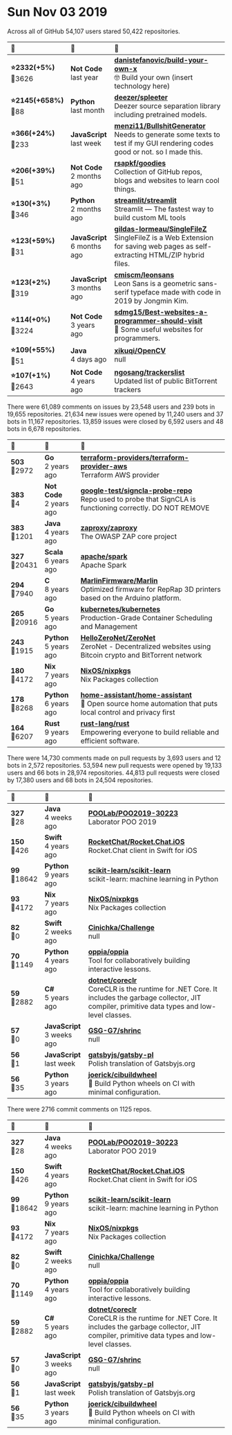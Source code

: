 # Sun Nov 03 2019

Across all of GitHub 54,107 users stared 
50,422 repositories. 

| :page_with_curl: | :calendar: | :page_with_curl: |
| :--- | :--- | :--- |
| **:star:2332(+5%)**<br>:twisted_rightwards_arrows:3626 | **Not Code**<br>last year | **[danistefanovic/build-your-own-x](https://github.com/danistefanovic/build-your-own-x)**<br>🤓 Build your own (insert technology here) |
| **:star:2145(+658%)**<br>:twisted_rightwards_arrows:88 | **Python**<br>last month | **[deezer/spleeter](https://github.com/deezer/spleeter)**<br>Deezer source separation library including pretrained models. |
| **:star:366(+24%)**<br>:twisted_rightwards_arrows:233 | **JavaScript**<br>last week | **[menzi11/BullshitGenerator](https://github.com/menzi11/BullshitGenerator)**<br> Needs to generate some texts to test if my GUI rendering codes good or not. so I made this. |
| **:star:206(+39%)**<br>:twisted_rightwards_arrows:51 | **Not Code**<br>2 months ago | **[rsapkf/goodies](https://github.com/rsapkf/goodies)**<br>Collection of GitHub repos, blogs and websites to learn cool things. |
| **:star:130(+3%)**<br>:twisted_rightwards_arrows:346 | **Python**<br>2 months ago | **[streamlit/streamlit](https://github.com/streamlit/streamlit)**<br>Streamlit — The fastest way to build custom ML tools |
| **:star:123(+59%)**<br>:twisted_rightwards_arrows:31 | **JavaScript**<br>6 months ago | **[gildas-lormeau/SingleFileZ](https://github.com/gildas-lormeau/SingleFileZ)**<br>SingleFileZ is a Web Extension for saving web pages as self-extracting HTML/ZIP hybrid files. |
| **:star:123(+2%)**<br>:twisted_rightwards_arrows:319 | **JavaScript**<br>3 months ago | **[cmiscm/leonsans](https://github.com/cmiscm/leonsans)**<br>Leon Sans is a geometric sans-serif typeface made with code in 2019 by Jongmin Kim. |
| **:star:114(+0%)**<br>:twisted_rightwards_arrows:3224 | **Not Code**<br>3 years ago | **[sdmg15/Best-websites-a-programmer-should-visit](https://github.com/sdmg15/Best-websites-a-programmer-should-visit)**<br>:link: Some useful websites for programmers. |
| **:star:109(+55%)**<br>:twisted_rightwards_arrows:51 | **Java**<br>4 days ago | **[xikuqi/OpenCV](https://github.com/xikuqi/OpenCV)**<br>null |
| **:star:107(+1%)**<br>:twisted_rightwards_arrows:2643 | **Not Code**<br>4 years ago | **[ngosang/trackerslist](https://github.com/ngosang/trackerslist)**<br>Updated list of public BitTorrent trackers |

There were 61,089 comments on issues by 23,548 users and 239 bots in 19,655 repositories.
21,634 new issues were opened by 11,240 users and 37 bots in 11,167 repositories.
13,859 issues were closed by 6,592 users and 48 bots in 6,678 repositories.

| :speech_balloon: | :calendar: | :page_with_curl: |
| :--- | :--- | :--- |
| **503**<br>:twisted_rightwards_arrows:2972 | **Go**<br>2 years ago | **[terraform-providers/terraform-provider-aws](https://github.com/terraform-providers/terraform-provider-aws)**<br>Terraform AWS provider |
| **383**<br>:twisted_rightwards_arrows:4 | **Not Code**<br>2 years ago | **[google-test/signcla-probe-repo](https://github.com/google-test/signcla-probe-repo)**<br>Repo used to probe that SignCLA is functioning correctly.  DO NOT REMOVE |
| **383**<br>:twisted_rightwards_arrows:1201 | **Java**<br>4 years ago | **[zaproxy/zaproxy](https://github.com/zaproxy/zaproxy)**<br>The OWASP ZAP core project |
| **327**<br>:twisted_rightwards_arrows:20431 | **Scala**<br>6 years ago | **[apache/spark](https://github.com/apache/spark)**<br>Apache Spark |
| **294**<br>:twisted_rightwards_arrows:7940 | **C**<br>8 years ago | **[MarlinFirmware/Marlin](https://github.com/MarlinFirmware/Marlin)**<br>Optimized firmware for RepRap 3D printers based on the Arduino platform. |
| **265**<br>:twisted_rightwards_arrows:20916 | **Go**<br>5 years ago | **[kubernetes/kubernetes](https://github.com/kubernetes/kubernetes)**<br>Production-Grade Container Scheduling and Management |
| **243**<br>:twisted_rightwards_arrows:1915 | **Python**<br>5 years ago | **[HelloZeroNet/ZeroNet](https://github.com/HelloZeroNet/ZeroNet)**<br>ZeroNet - Decentralized websites using Bitcoin crypto and BitTorrent network |
| **180**<br>:twisted_rightwards_arrows:4172 | **Nix**<br>7 years ago | **[NixOS/nixpkgs](https://github.com/NixOS/nixpkgs)**<br>Nix Packages collection |
| **178**<br>:twisted_rightwards_arrows:8268 | **Python**<br>6 years ago | **[home-assistant/home-assistant](https://github.com/home-assistant/home-assistant)**<br>:house_with_garden: Open source home automation that puts local control and privacy first |
| **164**<br>:twisted_rightwards_arrows:6207 | **Rust**<br>9 years ago | **[rust-lang/rust](https://github.com/rust-lang/rust)**<br>Empowering everyone to build reliable and efficient software. |

There were 14,730 comments made on pull requests by 3,693 users and 12 bots in 2,572 repositories.
53,594 new pull requests were opened by 19,133 users and 66 bots in 28,974 repositories.
44,813 pull requests were closed by 17,380 users and 68 bots in 24,504 repositories.

| :speech_balloon: | :calendar: | :page_with_curl: |
| :--- | :--- | :--- |
| **327**<br>:twisted_rightwards_arrows:28 | **Java**<br>4 weeks ago | **[POOLab/POO2019-30223](https://github.com/POOLab/POO2019-30223)**<br>Laborator POO 2019 |
| **150**<br>:twisted_rightwards_arrows:426 | **Swift**<br>4 years ago | **[RocketChat/Rocket.Chat.iOS](https://github.com/RocketChat/Rocket.Chat.iOS)**<br>Rocket.Chat client in Swift for iOS |
| **99**<br>:twisted_rightwards_arrows:18642 | **Python**<br>9 years ago | **[scikit-learn/scikit-learn](https://github.com/scikit-learn/scikit-learn)**<br>scikit-learn: machine learning in Python |
| **93**<br>:twisted_rightwards_arrows:4172 | **Nix**<br>7 years ago | **[NixOS/nixpkgs](https://github.com/NixOS/nixpkgs)**<br>Nix Packages collection |
| **82**<br>:twisted_rightwards_arrows:0 | **Swift**<br>2 weeks ago | **[Cinichka/Challenge](https://github.com/Cinichka/Challenge)**<br>null |
| **70**<br>:twisted_rightwards_arrows:1149 | **Python**<br>4 years ago | **[oppia/oppia](https://github.com/oppia/oppia)**<br>Tool for collaboratively building interactive lessons. |
| **59**<br>:twisted_rightwards_arrows:2882 | **C#**<br>5 years ago | **[dotnet/coreclr](https://github.com/dotnet/coreclr)**<br>CoreCLR is the runtime for .NET Core. It includes the garbage collector, JIT compiler, primitive data types and low-level classes. |
| **57**<br>:twisted_rightwards_arrows:0 | **JavaScript**<br>3 weeks ago | **[GSG-G7/shrinc](https://github.com/GSG-G7/shrinc)**<br>null |
| **56**<br>:twisted_rightwards_arrows:1 | **JavaScript**<br>last week | **[gatsbyjs/gatsby-pl](https://github.com/gatsbyjs/gatsby-pl)**<br>Polish translation of Gatsbyjs.org |
| **56**<br>:twisted_rightwards_arrows:35 | **Python**<br>3 years ago | **[joerick/cibuildwheel](https://github.com/joerick/cibuildwheel)**<br>🎡 Build Python wheels on CI with minimal configuration.  |

There were 2716 commit comments on 1125 repos.

| :speech_balloon: | :calendar: | :page_with_curl: |
| :--- | :--- | :--- |
| **327**<br>:twisted_rightwards_arrows:28 | **Java**<br>4 weeks ago | **[POOLab/POO2019-30223](https://github.com/POOLab/POO2019-30223)**<br>Laborator POO 2019 |
| **150**<br>:twisted_rightwards_arrows:426 | **Swift**<br>4 years ago | **[RocketChat/Rocket.Chat.iOS](https://github.com/RocketChat/Rocket.Chat.iOS)**<br>Rocket.Chat client in Swift for iOS |
| **99**<br>:twisted_rightwards_arrows:18642 | **Python**<br>9 years ago | **[scikit-learn/scikit-learn](https://github.com/scikit-learn/scikit-learn)**<br>scikit-learn: machine learning in Python |
| **93**<br>:twisted_rightwards_arrows:4172 | **Nix**<br>7 years ago | **[NixOS/nixpkgs](https://github.com/NixOS/nixpkgs)**<br>Nix Packages collection |
| **82**<br>:twisted_rightwards_arrows:0 | **Swift**<br>2 weeks ago | **[Cinichka/Challenge](https://github.com/Cinichka/Challenge)**<br>null |
| **70**<br>:twisted_rightwards_arrows:1149 | **Python**<br>4 years ago | **[oppia/oppia](https://github.com/oppia/oppia)**<br>Tool for collaboratively building interactive lessons. |
| **59**<br>:twisted_rightwards_arrows:2882 | **C#**<br>5 years ago | **[dotnet/coreclr](https://github.com/dotnet/coreclr)**<br>CoreCLR is the runtime for .NET Core. It includes the garbage collector, JIT compiler, primitive data types and low-level classes. |
| **57**<br>:twisted_rightwards_arrows:0 | **JavaScript**<br>3 weeks ago | **[GSG-G7/shrinc](https://github.com/GSG-G7/shrinc)**<br>null |
| **56**<br>:twisted_rightwards_arrows:1 | **JavaScript**<br>last week | **[gatsbyjs/gatsby-pl](https://github.com/gatsbyjs/gatsby-pl)**<br>Polish translation of Gatsbyjs.org |
| **56**<br>:twisted_rightwards_arrows:35 | **Python**<br>3 years ago | **[joerick/cibuildwheel](https://github.com/joerick/cibuildwheel)**<br>🎡 Build Python wheels on CI with minimal configuration.  |

